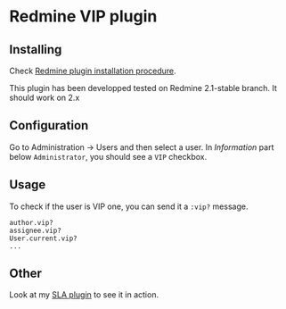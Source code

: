 # Redmine VIP plugin

## Installing

Check [Redmine plugin installation procedure](http://www.redmine.org/wiki/plugins).

This plugin has been developped tested on Redmine 2.1-stable branch. 
It should work on 2.x

## Configuration

Go to Administration -> Users and then select a user.
In _Information_ part below `Administrator`, you should see a `VIP` checkbox.


## Usage

To check if the user is VIP one, you can send it a `:vip?` message.

    author.vip?
    assignee.vip?
    User.current.vip?
    ...

## Other

Look at my [SLA plugin](http://github.com/undx/redmine_sla) to see it in action.
